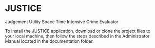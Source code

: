 # JUSTICE
Judgement Utility Space Time Intensive Crime Evaluator

To install the JUSTICE application, download or clone the project files to your local machine, then follow the steps described in the Administrator Manual located in the documentation folder.

